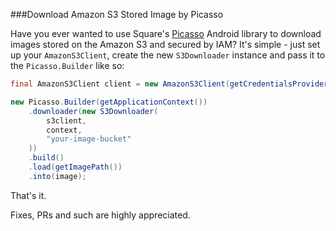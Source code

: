 ###Download Amazon S3 Stored Image by Picasso

Have you ever wanted to use Square's [Picasso](http://square.github.io/picasso/) Android library to download images stored on the Amazon S3 and secured by IAM? It's simple - just set up your `AmazonS3Client`, create the new `S3Downloader` instance and pass it to the `Picasso.Builder` like so:
```java
final AmazonS3Client client = new AmazonS3Client(getCredentialsProvider());

new Picasso.Builder(getApplicationContext())
    .downloader(new S3Downloader(
        s3client,
        context,
        "your-image-bucket"
    ))
    .build()
    .load(getImagePath())
    .into(image);

```
That's it.

Fixes, PRs and such are highly appreciated.
